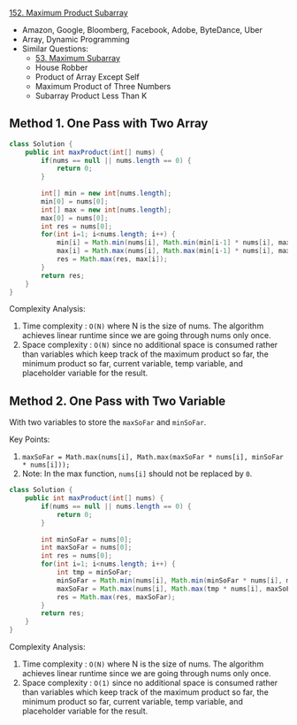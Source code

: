 [152. Maximum Product Subarray](https://leetcode.com/problems/maximum-product-subarray/)   

* Amazon, Google, Bloomberg, Facebook, Adobe, ByteDance, Uber
* Array, Dynamic Programming
* Similar Questions:
    * [53. Maximum Subarray](https://leetcode.com/problems/maximum-subarray/)
    * House Robber
    * Product of Array Except Self
    * Maximum Product of Three Numbers
    * Subarray Product Less Than K


## Method 1. One Pass with Two Array
```java
class Solution {
    public int maxProduct(int[] nums) {
        if(nums == null || nums.length == 0) {
            return 0;
        }
        
        int[] min = new int[nums.length];
        min[0] = nums[0];
        int[] max = new int[nums.length];
        max[0] = nums[0];
        int res = nums[0];
        for(int i=1; i<nums.length; i++) {
            min[i] = Math.min(nums[i], Math.min(min[i-1] * nums[i], max[i-1] * nums[i]));
            max[i] = Math.max(nums[i], Math.max(min[i-1] * nums[i], max[i-1] * nums[i]));
            res = Math.max(res, max[i]);
        }
        return res;
    }
}
```
Complexity Analysis:
1. Time complexity : `O(N)` where N is the size of nums. The algorithm achieves linear runtime since we are going through nums only once.
2. Space complexity : `O(N)` since no additional space is consumed rather than variables which keep track of the maximum product so far, 
the minimum product so far, current variable, temp variable, and placeholder variable for the result.


## Method 2. One Pass with Two Variable
With two variables to store the `maxSoFar` and `minSoFar`.

Key Points:
1. `maxSoFar = Math.max(nums[i], Math.max(maxSoFar * nums[i], minSoFar * nums[i]));`
2. Note: In the max function, `nums[i]` should not be replaced by `0`.

```java
class Solution {
    public int maxProduct(int[] nums) {
        if(nums == null || nums.length == 0) {
            return 0;
        }
        
        int minSoFar = nums[0];
        int maxSoFar = nums[0];
        int res = nums[0];
        for(int i=1; i<nums.length; i++) {
            int tmp = minSoFar;
            minSoFar = Math.min(nums[i], Math.min(minSoFar * nums[i], maxSoFar * nums[i]));
            maxSoFar = Math.max(nums[i], Math.max(tmp * nums[i], maxSoFar * nums[i]));
            res = Math.max(res, maxSoFar);
        }
        return res;
    }
}
```
Complexity Analysis:
1. Time complexity : `O(N)` where N is the size of nums. The algorithm achieves linear runtime since we are going through nums only once.
2. Space complexity : `O(1)` since no additional space is consumed rather than variables which keep track of the maximum product so far, 
the minimum product so far, current variable, temp variable, and placeholder variable for the result.


